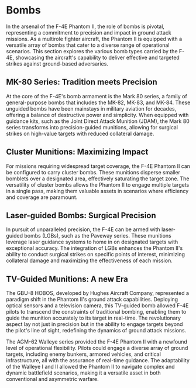 # Bombs

In the arsenal of the F-4E Phantom II, the role of bombs is pivotal, representing a commitment to
precision and impact in ground attack missions. As a multirole fighter aircraft, the Phantom II is
equipped with a versatile array of bombs that cater to a diverse range of operational scenarios.
This section explores the various bomb types carried by the F-4E, showcasing the aircraft's
capability to deliver effective and targeted strikes against ground-based adversaries.

## MK-80 Series: Tradition meets Precision

At the core of the F-4E's bomb armament is the Mark 80 series, a family of general-purpose bombs
that includes the MK-82, MK-83, and MK-84. These unguided bombs have been mainstays in military
aviation for decades, offering a balance of destructive power and simplicity. When equipped with
guidance kits, such as the Joint Direct Attack Munition (JDAM), the Mark 80 series transforms into
precision-guided munitions, allowing for surgical strikes on high-value targets with reduced
collateral damage.

## Cluster Munitions: Maximizing Impact

For missions requiring widespread target coverage, the F-4E Phantom II can be configured to carry
cluster bombs. These munitions disperse smaller bomblets over a designated area, effectively
saturating the target zone. The versatility of cluster bombs allows the Phantom II to engage
multiple targets in a single pass, making them valuable assets in scenarios where efficiency and
coverage are paramount.

## Laser-guided Bombs: Surgical Precision

In pursuit of unparalleled precision, the F-4E can be armed with laser-guided bombs (LGBs), such as
the Paveway series. These munitions leverage laser guidance systems to home in on designated targets
with exceptional accuracy. The integration of LGBs enhances the Phantom II's ability to conduct
surgical strikes on specific points of interest, minimizing collateral damage and maximizing the
effectiveness of each mission.

## TV-Guided Munitions: A new Era

The GBU-8 HOBOS, developed by Hughes Aircraft Company, represented a paradigm shift in the Phantom
II's ground attack capabilities. Deploying optical sensors and a television camera, this TV-guided
bomb allowed F-4E pilots to transcend the constraints of traditional bombing, enabling them to guide
the munition accurately to its target in real-time. The revolutionary aspect lay not just in
precision but in the ability to engage targets beyond the pilot's line of sight, redefining the
dynamics of ground attack missions.

The AGM-62 Walleye series provided the F-4E Phantom II with a newfound level of operational
flexibility. Pilots could engage a diverse array of ground targets, including enemy bunkers, armored
vehicles, and critical infrastructure, all with the assurance of real-time guidance. The
adaptability of the Walleye I and II allowed the Phantom II to navigate complex and dynamic
battlefield scenarios, making it a versatile asset in both conventional and asymmetric warfare.